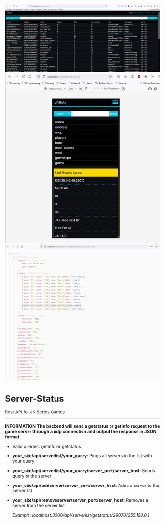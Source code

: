 ![Screenshot](frontend_1.PNG)
![Screenshot](frontend_2.PNG)
![Screenshot](serverstatus.PNG)

# Server-Status
Rest API for JK Series Games

****

**INFORMATION**
  **The backend will send a getstatus or getinfo request to the game server through a udp connection and output the response in JSON format.**
  
  
  * Valid queries: getinfo or getstatus
  * **your_site/api/serverlist/your_query**: Pings all servers in the list with your query
  * **your_site/api/serverlist/your_query/server_port/server_host**: Sends query to the server
  * **your_site/api/addserver/server_port/server_host**: Adds a server to the server list
  * **your_site/api/removeserver/server_port/server_host**: Removes a server from the server list
    
    _Example: localhost:3000/api/serverlist/getstatus/29070/255.168.0.1_
    

